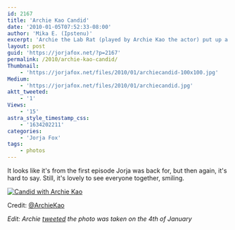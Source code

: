 ```yaml
---
id: 2167
title: 'Archie Kao Candid'
date: '2010-01-05T07:52:33-08:00'
author: 'Mika E. (Ipstenu)'
excerpt: 'Archie the Lab Rat (played by Archie Kao the actor) put up a candid set photo on Twitter.'
layout: post
guid: 'https://jorjafox.net/?p=2167'
permalink: /2010/archie-kao-candid/
Thumbnail:
    - 'https://jorjafox.net/files/2010/01/archiecandid-100x100.jpg'
Medium:
    - 'https://jorjafox.net/files/2010/01/archiecandid.jpg'
aktt_tweeted:
    - '1'
Views:
    - '15'
astra_style_timestamp_css:
    - '1634202211'
categories:
    - 'Jorja Fox'
tags:
    - photos
---
```


It looks like it's from the first episode Jorja was back for, but then again, it's hard to say.  Still, it's lovely to see everyone together, smiling.

<a href="https://jorjafox.net/gallery/tv/csi/pub/s10/candid-001.jpg"><img class="ZenphotoPress_thumb " alt="Candid with Archie Kao" title="Candid with Archie Kao" src="https://jorjafox.net/gallery/cache/tv/csi/pub/s10/candid-001_200_cw200_ch200_thumb.jpg"  /></a>

Credit: <a href="http://twitpic.com/wqrbo">@ArchieKao</a>

<em>Edit: Archie <a href="http://twitter.com/archiekao/statuses/7426218684">tweeted</a> the photo was taken on the 4th of January</em>